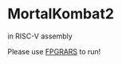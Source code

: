 # MortalKombat2
in RISC-V assembly

Please use [FPGRARS](https://github.com/LeoRiether/FPGRARS) to run!